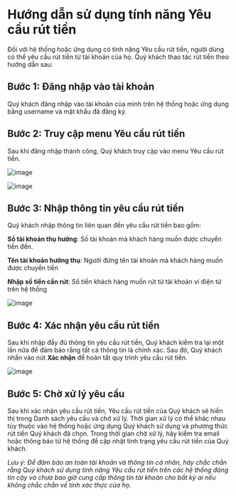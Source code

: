 # ﻿Hướng dẫn sử dụng tính năng Yêu cầu rút tiền

Đối với hệ thống hoặc ứng dụng có tính năng Yêu cầu rút tiền, người dùng có thể yêu cầu rút tiền từ tài khoản của họ. Quý khách thao tác rút tiền theo hướng dẫn sau:

## Bước 1: Đăng nhập vào tài khoản
Quý khách đăng nhập vào tài khoản của mình trên hệ thống hoặc ứng dụng bằng username và mật khẩu đã đăng ký.

## Bước 2: Truy cập menu Yêu cầu rút tiền
Sau khi đăng nhập thành công, Quý khách truy cập vào menu Yêu cầu rút tiền.

![image](https://github.com/gobizvn/gobiz-docs/assets/73226975/6ada52cb-3c2f-4716-b155-c33f2a5be63f.png)

![image](https://github.com/gobizvn/gobiz-docs/assets/73226975/ed810e48-ee1a-4733-bbb3-fe6f3d1981ca.png)

## Bước 3: Nhập thông tin yêu cầu rút tiền
Quý khách nhập thông tin liên quan đến yêu cầu rút tiền bao gồm:

**Số tài khoản thụ hưởng**: Số tài khoản mà khách hàng muốn được chuyển tiền đến.

**Tên tài khoản hưởng thụ**: Người đứng tên tài khoản mà khách hàng muốn được chuyển tiền

**Nhập số tiền cần rút**: Số tiền khách hàng muốn rút từ tài khoản ví điện tử trên hệ thống

![image](https://github.com/gobizvn/gobiz-docs/assets/73226975/77e4b81b-91e5-43b6-a824-3c5bf997bc97.png)

## Bước 4: Xác nhận yêu cầu rút tiền
Sau khi nhập đầy đủ thông tin yêu cầu rút tiền, Quý khách kiểm tra lại một lần nữa để đảm bảo rằng tất cả thông tin là chính xác. 
Sau đó, Quý khách nhấn vào nút **Xác nhận** để hoàn tất quy trình yêu cầu rút tiền.

![image](https://github.com/gobizvn/gobiz-docs/assets/73226975/2ed254b2-3f05-432e-911a-ec3456b1803b.png)

## Bước 5: Chờ xử lý yêu cầu
Sau khi xác nhận yêu cầu rút tiền, Yêu cầu rút tiền của Quý khách sẽ hiển thị trong Danh sách yêu cầu và chờ xử lý.
Thời gian xử lý có thể khác nhau tùy thuộc vào hệ thống hoặc ứng dụng Quý khách sử dụng và phương thức rút tiền Quý khách đã chọn. Trong thời gian chờ xử lý, hãy kiểm tra email hoặc thông báo từ hệ thống để cập nhật tình trạng yêu cầu rút tiền của Quý khách.

*Lưu ý: Để đảm bảo an toàn tài khoản và thông tin cá nhân, hãy chắc chắn rằng Quý khách sử dụng tính năng Yêu cầu rút tiền trên các hệ thống đáng tin cậy và chưa bao giờ cung cấp thông tin tài khoản cho bất kỳ ai nếu không chắc chắn về tính xác thực của họ.*
